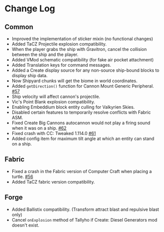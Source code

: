 # Change Log
## Common
- Improved the implementation of sticker mixin (no functional changes)
- Added TaCZ Projectile explosion compatibility.
- When the player grabs the ship with Gravitron, cancel the collision between the ship and the player.
- Added VMod schematic compatibility (for fake air pocket attachment)
- Added Translation keys for command messages.
- Added a Create display source for any non-source ship-bound blocks to display ship data.
- Now Shipyard chunks will get the biome in world coordinates.
- Added `getDirection()` function for Cannon Mount Generic Peripheral. [#57](https://github.com/xiewuzhiying/VS-Addition/issues/57)
- Ship velocity will affect cannon's projectile.
- Vic's Point Blank explosion compatibility.
- Enabling Embeddium block entity culling for Valkyrien Skies.
- Disabled certain features to temporarily resolve conflicts with Fabric ASM.
- Fixed Create Big Cannons autocannon would not play a firing sound when it was on a ship. [#62](https://github.com/xiewuzhiying/VS-Addition/issues/62)
- Fixed crash with CC: Tweaked 1.114.0 [#61](https://github.com/xiewuzhiying/VS-Addition/issues/61)
- Added config item for maximum tilt angle at which an entity can stand on a ship.
## Fabric
- Fixed a crash in the Fabric version of Computer Craft when placing a turtle. [#56](https://github.com/xiewuzhiying/VS-Addition/issues/56)
- Added TaCZ fabric version compatibility.
## Forge
- Added Ballistix compatibility. (Transform attract blast and repulsive blast only)
- Cancel `onExplosion` method of Tallyho if Create: Diesel Generators mod doesn't exist.